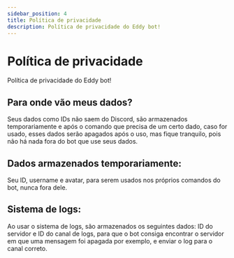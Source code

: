 ```yaml
---
sidebar_position: 4
title: Política de privacidade
description: Política de privacidade do Eddy bot!
---
```

# Política de privacidade
Política de privacidade do Eddy bot!
## Para onde vão meus dados?
Seus dados como IDs não saem do Discord, são armazenados temporariamente e após o comando que precisa de um certo dado, caso for usado, esses dados serão apagados após o uso, mas fique tranquilo, pois não há nada fora do bot que use seus dados.
## Dados armazenados temporariamente:
Seu ID, username e avatar, para serem usados nos próprios comandos do bot, nunca fora dele.
## Sistema de logs:
Ao usar o sistema de logs, são armazenados os seguintes dados: ID do servidor e ID do canal de logs, para que o bot consiga encontrar o servidor em que uma mensagem foi apagada por exemplo, e enviar o log para o canal correto.